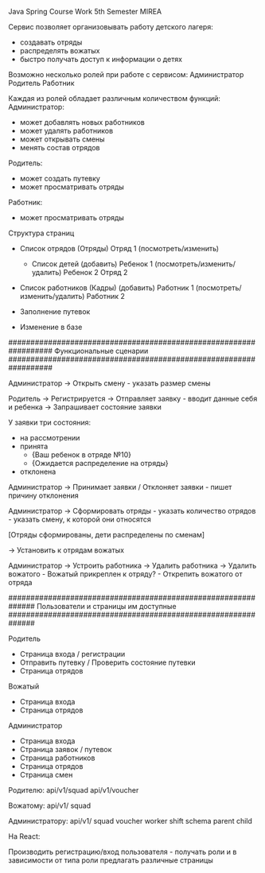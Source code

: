 Java Spring Course Work 5th Semester MIREA

Сервис позволяет организовывать работу детского лагеря:
- создавать отряды
- распределять вожатых
- быстро получать доступ к информации о детях


Возможно несколько ролей при работе с сервисом:
Администратор
Родитель
Работник

Каждая из ролей обладает различным количеством функций:
Администратор:
- может добавлять новых работников
- может удалять работников
- может открывать смены
- менять состав отрядов

Родитель:
- может создать путевку
- может просматривать отряды

Работник:
- может просматривать отряды


Структура страниц
- Список отрядов (Отряды)
  Отряд 1 (посмотреть/изменить)
    - Список детей (добавить)
      Ребенок 1 (посмотреть/изменить/удалить)
      Ребенок 2
  Отряд 2

- Список работников (Кадры) (добавить)
  Работник 1 (посмотреть/изменить/удалить)
  Работник 2

- Заполнение путевок
- Изменение в базе

##################################################################
Функциональные сценарии
##################################################################

Администратор
-> Открыть смену - указать размер смены

Родитель
-> Регистрируется
-> Отправляет заявку
	- вводит данные себя и ребенка
-> Запрашивает состояние заявки

У заявки три состояния:
- на рассмотрении
- принята 
	- {Ваш ребенок в отряде №10}
	- {Ожидается распределение на отряды}
- отклонена

Администратор
-> Принимает заявки / Отклоняет заявки - пишет причину отклонения

Администратор
-> Сформировать отряды
	- указать количество отрядов
	- указать смену, к которой они относятся

[Отряды сформированы, дети распределены по сменам]

-> Установить к отрядам вожатых

Администратор
-> Устроить работника
-> Удалить работника
-> Удалить вожатого
	- Вожатый прикреплен к отряду? 
	- Открепить вожатого от отряда


##############################################################
Пользователи и страницы им доступные
##############################################################

Родитель
- Страница входа / регистрации
- Отправить путевку / Проверить состояние путевки
- Страница отрядов

Вожатый
- Страница входа
- Страница отрядов

Администратор
- Страница входа
- Страница заявок / путевок
- Страница работников
- Страница отрядов
- Страница смен

Родителю:
api/v1/squad
api/v1/voucher


Вожатому:
api/v1/
	squad

Администратору:
api/v1/
	squad
	voucher
	worker
	shift
	schema
	parent
	child


На React:

Производить регистрацию/вход пользователя -
получать роли и в зависимости от типа роли предлагать различные страницы 


















